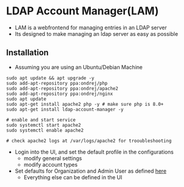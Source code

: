 <h1>LDAP Account Manager(LAM)</h1>
 
* LAM is a webfrontend for managing entries in an LDAP server
* Its designed to make managing an ldap server as easy as possible
<h2>Installation</h2>
 
* Assuming you are using an Ubuntu/Debian Machine

```console
sudo apt update && apt upgrade -y
sudo add-apt-repository ppa:ondrej/php
sudo add-apt-repository ppa:ondrej/apache2
sudo add-apt-repository ppa:ondrej/nginx
sudo apt update 
sudo apt-get install apache2 php -y # make sure php is 8.0+
sudo apt-get install ldap-account-manager -y

# enable and start service
sudo systemctl start apache2 
sudo systemctl enable apache2

# check apache2 logs at /var/logs/apache2 for trooubleshooting
```

* Login into the UI, and set the default profile in the configurations
  - modify general settings
  - modify account types
* Set defaults for Organization and Admin User as defined [here](https://eoyebami.github.io/2024-03-31-configure-ldap.html)
  - Everything else can be defined in the UI
